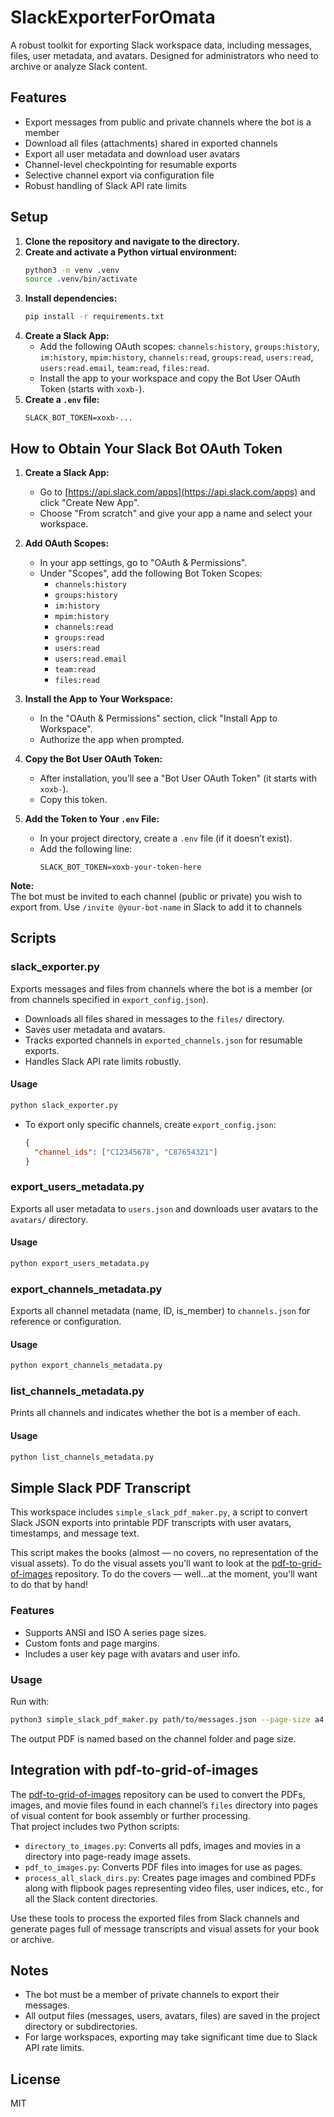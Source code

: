 # SlackExporterForOmata

A robust toolkit for exporting Slack workspace data, including messages, files, user metadata, and avatars. Designed for administrators who need to archive or analyze Slack content.

## Features
- Export messages from public and private channels where the bot is a member
- Download all files (attachments) shared in exported channels
- Export all user metadata and download user avatars
- Channel-level checkpointing for resumable exports
- Selective channel export via configuration file
- Robust handling of Slack API rate limits

## Setup
1. **Clone the repository and navigate to the directory.**
2. **Create and activate a Python virtual environment:**
   ```bash
   python3 -m venv .venv
   source .venv/bin/activate
   ```
3. **Install dependencies:**
   ```bash
   pip install -r requirements.txt
   ```
4. **Create a Slack App:**
   - Add the following OAuth scopes: `channels:history`, `groups:history`, `im:history`, `mpim:history`, `channels:read`, `groups:read`, `users:read`, `users:read.email`, `team:read`, `files:read`.
   - Install the app to your workspace and copy the Bot User OAuth Token (starts with `xoxb-`).
5. **Create a `.env` file:**
   ```env
   SLACK_BOT_TOKEN=xoxb-...
   ```

## How to Obtain Your Slack Bot OAuth Token

1. **Create a Slack App:**
   - Go to [https://api.slack.com/apps](https://api.slack.com/apps) and click "Create New App".
   - Choose "From scratch" and give your app a name and select your workspace.

2. **Add OAuth Scopes:**
   - In your app settings, go to "OAuth & Permissions".
   - Under "Scopes", add the following Bot Token Scopes:
     - `channels:history`
     - `groups:history`
     - `im:history`
     - `mpim:history`
     - `channels:read`
     - `groups:read`
     - `users:read`
     - `users:read.email`
     - `team:read`
     - `files:read`

3. **Install the App to Your Workspace:**
   - In the "OAuth & Permissions" section, click "Install App to Workspace".
   - Authorize the app when prompted.

4. **Copy the Bot User OAuth Token:**
   - After installation, you’ll see a "Bot User OAuth Token" (it starts with `xoxb-`).
   - Copy this token.

5. **Add the Token to Your `.env` File:**
   - In your project directory, create a `.env` file (if it doesn’t exist).
   - Add the following line:
     ```
     SLACK_BOT_TOKEN=xoxb-your-token-here
     ```

**Note:**  
The bot must be invited to each channel (public or private) you wish to export from. Use `/invite @your-bot-name` in Slack to add it to channels

## Scripts

### slack_exporter.py
Exports messages and files from channels where the bot is a member (or from channels specified in `export_config.json`).
- Downloads all files shared in messages to the `files/` directory.
- Saves user metadata and avatars.
- Tracks exported channels in `exported_channels.json` for resumable exports.
- Handles Slack API rate limits robustly.

#### Usage
```bash
python slack_exporter.py
```
- To export only specific channels, create `export_config.json`:
  ```json
  {
    "channel_ids": ["C12345678", "C87654321"]
  }
  ```

### export_users_metadata.py
Exports all user metadata to `users.json` and downloads user avatars to the `avatars/` directory.

#### Usage
```bash
python export_users_metadata.py
```

### export_channels_metadata.py
Exports all channel metadata (name, ID, is_member) to `channels.json` for reference or configuration.

#### Usage
```bash
python export_channels_metadata.py
```

### list_channels_metadata.py
Prints all channels and indicates whether the bot is a member of each.

#### Usage
```bash
python list_channels_metadata.py
```

## Simple Slack PDF Transcript

This workspace includes `simple_slack_pdf_maker.py`, a script to convert Slack JSON exports into printable PDF transcripts with user avatars, timestamps, and message text.

This script makes the books (almost — no covers, no representation of the visual assets). To do the visual assets you'll want to look at the [pdf-to-grid-of-images](https://github.com/bleeckerj/pdf-to-grid-of-images) repository. To do the covers — well...at the moment, you'll want to do that by hand!

### Features

- Supports ANSI and ISO A series page sizes.
- Custom fonts and page margins.
- Includes a user key page with avatars and user info.

### Usage

Run with:

```bash
python3 simple_slack_pdf_maker.py path/to/messages.json --page-size a4 --normal-font path/to/normal.ttf --bold-font path/to/bold.ttf --margin-top 1 --margin-bottom 1 --margin-left 1 --margin-right 1
```

The output PDF is named based on the channel folder and page size.

## Integration with pdf-to-grid-of-images

The [pdf-to-grid-of-images](https://github.com/bleeckerj/pdf-to-grid-of-images) repository can be used to convert the PDFs, images, and movie files found in each channel’s `files` directory into pages of visual content for book assembly or further processing.  
That project includes two Python scripts:

- `directory_to_images.py`: Converts all pdfs, images and movies in a directory into page-ready image assets.
- `pdf_to_images.py`: Converts PDF files into images for use as pages.
- `process_all_slack_dirs.py`: Creates page images and combined PDFs along with flipbook pages representing video files, user indices, etc., for all the Slack content directories.

Use these tools to process the exported files from Slack channels and generate pages full of message transcripts and visual assets for your book or archive.

## Notes
- The bot must be a member of private channels to export their messages.
- All output files (messages, users, avatars, files) are saved in the project directory or subdirectories.
- For large workspaces, exporting may take significant time due to Slack API rate limits.

## License
MIT
